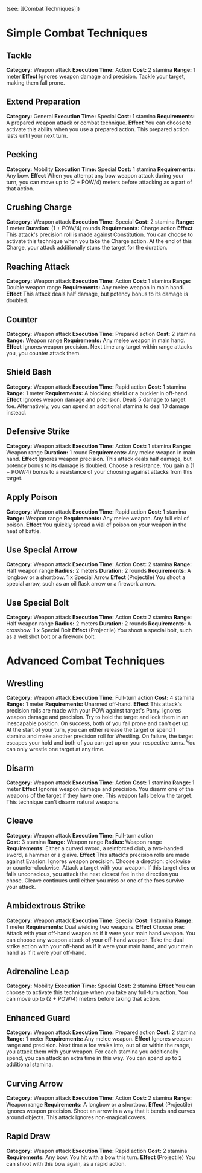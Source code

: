 (see: [[Combat Techniques]])

# Simple Combat Techniques
## Tackle
**Category:** Weapon attack
**Execution Time:** Action
**Cost:** 2 stamina
**Range:** 1 meter
**Effect**
	Ignores weapon damage and precision.
	Tackle your target, making them fall prone.

## Extend Preparation
**Category:** General
**Execution Time:** Special
**Cost:** 1 stamina
**Requirements:**
	A prepared weapon attack or combat technique.
**Effect**
	You can choose to activate this ability when you use a prepared action. This prepared action lasts until your next turn.

## Peeking
**Category:** Mobility
**Execution Time:** Special
**Cost:** 1 stamina
**Requirements:**
	Any bow.
**Effect**
	When you attempt any bow weapon attack during your turn, you can move up to (2 + POW/4) meters before attacking as a part of that action.

## Crushing Charge
**Category:** Weapon attack
**Execution Time:** Special
**Cost:** 2 stamina
**Range:** 1 meter
**Duration:** (1 + POW/4) rounds
**Requirements:**
	Charge action
**Effect**
	This attack's precision roll is made against Constitution.
	You can choose to activate this technique when you take the Charge action.
	At the end of this Charge, your attack additionally stuns the target for the duration.

## Reaching Attack
**Category:** Weapon attack
**Execution Time:** Action 
**Cost:** 1 stamina
**Range:** Double weapon range
**Requirements:**
	Any melee weapon in main hand.
**Effect**
	This attack deals half damage, but potency bonus to its damage is doubled.

## Counter
**Category:** Weapon attack
**Execution Time:** Prepared action 
**Cost:** 2 stamina
**Range:** Weapon range
**Requirements:**
	Any melee weapon in main hand.
**Effect**
	Ignores weapon precision.
	Next time any target within range attacks you, you counter attack them.

## Shield Bash
**Category:** Weapon attack
**Execution Time:** Rapid action
**Cost:** 1 stamina
**Range:** 1 meter
**Requirements:**
	A blocking shield or a buckler in off-hand.
**Effect**
	Ignores weapon damage and precision.
	Deals 5 damage to target foe. 
	Alternatively, you can spend an additional stamina to deal 10 damage instead.
## Defensive Strike
**Category:** Weapon attack
**Execution Time:** Action
**Cost:** 1 stamina
**Range:** Weapon range
**Duration:** 1 round
**Requirements:**
	Any melee weapon in main hand.
**Effect**
	Ignores weapon precision.
	This attack deals half damage, but potency bonus to its damage is doubled.
	Choose a resistance. You gain a (1 + POW/4) bonus to a resistance of your choosing against attacks from this target.

## Apply Poison
**Category:** Weapon attack
**Execution Time:** Rapid action
**Cost:** 1 stamina
**Range:** Weapon range
**Requirements:**
	Any melee weapon.
	Any full vial of poison. 
**Effect**
	You quickly spread a vial of poison on your weapon in the heat of battle.

## Use Special Arrow
**Category:** Weapon attack
**Execution Time:** Action
**Cost:** 2 stamina
**Range:** Half weapon range
**Radius:** 2 meters
**Duration:** 2 rounds
**Requirements:**
	A longbow or a shortbow.
	1 x Special Arrow
**Effect**
	(Projectile)
	You shoot a special arrow, such as an oil flask arrow or a firework arrow.

## Use Special Bolt
**Category:** Weapon attack
**Execution Time:** Action
**Cost:** 2 stamina
**Range:** Half weapon range
**Radius:** 2 meters
**Duration:** 2 rounds
**Requirements:**
	A crossbow.
	1 x Special Bolt
**Effect**
	(Projectile)
	You shoot a special bolt, such as a webshot bolt or a firework bolt.

# Advanced Combat Techniques
## Wrestling 
**Category:** Weapon attack
**Execution Time:** Full-turn action
**Cost:** 4 stamina
**Range:** 1 meter
**Requirements:**
	Unarmed off-hand.
**Effect**
	This attack's precision rolls are made with your POW against target's Parry.
	Ignores weapon damage and precision. 
	Try to hold the target and lock them in an inescapable position. On success, both of you fall prone and can't get up.
	At the start of your turn, you can either release the target or spend 1 stamina and make another precision roll for Wrestling. On failure, the target escapes your hold and both of you can get up on your respective turns.
	You can only wrestle one target at any time.

## Disarm
**Category:** Weapon attack
**Execution Time:** Action
**Cost:** 1 stamina
**Range:** 1 meter
**Effect**
	Ignores weapon damage and precision. 
	You disarm one of the weapons of the target if they have one. This weapon falls below the target.
	This technique can't disarm natural weapons.

## Cleave
**Category:** Weapon attack
**Execution Time:** Full-turn action  
**Cost:** 3 stamina
**Range:** Weapon range
**Radius:** Weapon range
**Requirements:**
	Either a curved sword, a reinforced club, a two-handed sword, a hammer or a glaive.
**Effect**
	This attack's precision rolls are made against Evasion.
	Ignores weapon precision.
	Choose a direction: clockwise or counter-clockwise. Attack a target with your weapon. If this target dies or falls unconscious, you attack the next closest foe in the direction you chose. Cleave continues until either you miss or one of the foes survive your attack.

## Ambidextrous Strike
**Category:** Weapon attack
**Execution Time:** Special
**Cost:** 1 stamina
**Range:** 1 meter
**Requirements:**
	Dual wielding two weapons.
**Effect**
	Choose one:
	Attack with your off-hand weapon as if it were your main hand weapon. You can choose any weapon attack of your off-hand weapon.
	Take the dual strike action with your off-hand as if it were your main hand, and your main hand as if it were your off-hand.


## Adrenaline Leap
**Category:** Mobility
**Execution Time:** Special
**Cost:** 2 stamina
**Effect**
	You can choose to activate this technique when you take any full-turn action. 
	You can move up to (2 + POW/4) meters before taking that action.

## Enhanced Guard
**Category:** Weapon attack
**Execution Time:** Prepared action 
**Cost:** 2 stamina
**Range:** 1 meter
**Requirements:**
	Any melee weapon.
**Effect**
	Ignores weapon range and precision.
	Next time a foe walks into, out of or within the range, you attack them with your weapon. For each stamina you additionally spend, you can attack an extra time in this way. You can spend up to 2 additional stamina. 

## Curving Arrow
**Category:** Weapon attack
**Execution Time:** Action
**Cost:** 2 stamina
**Range:** Weapon range
**Requirements:**
	A longbow or a shortbow.
**Effect**
	(Projectile)
	Ignores weapon precision. 
	Shoot an arrow in a way that it bends and curves around objects.
	This attack ignores non-magical covers. 

## Rapid Draw
**Category:** Weapon attack
**Execution Time:** Rapid action
**Cost:** 2 stamina
**Requirements:**
	Any bow.
	You hit with a bow this turn.
**Effect**
	(Projectile)
	You can shoot with this bow again, as a rapid action.
